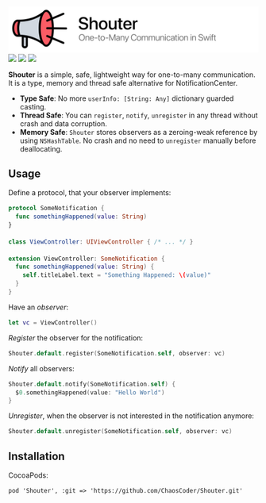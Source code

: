 [![](logo.png)]()
[![](http://img.shields.io/badge/Swift-4.2-blue.svg)]() [![](http://img.shields.io/badge/iOS-8.0%2B-blue.svg)]() [![](https://img.shields.io/github/license/ChaosCoder/Shout.svg)]()

**Shouter** is a simple, safe, lightweight way for one-to-many communication. It is a type, memory and thread safe alternative for NotificationCenter.

- **Type Safe**: No more `userInfo: [String: Any]` dictionary guarded casting.
- **Thread Safe**: You can `register`, `notify`, `unregister` in any thread without crash and data corruption.
- **Memory Safe**: `Shouter` stores observers as a zeroing-weak reference by using `NSHashTable`. No crash and no need to `unregister` manually before deallocating.

## Usage

Define a protocol, that your observer implements:

~~~swift
protocol SomeNotification {
  func somethingHappened(value: String)
}

class ViewController: UIViewController { /* ... */ }

extension ViewController: SomeNotification {
  func somethingHappened(value: String) {
    self.titleLabel.text = "Something Happened: \(value)"
  }
}
~~~

Have an *observer*:

~~~swift
let vc = ViewController()
~~~

*Register* the observer for the notification:

~~~swift
Shouter.default.register(SomeNotification.self, observer: vc)
~~~

*Notify* all observers:

~~~swift
Shouter.default.notify(SomeNotification.self) {
  $0.somethingHappened(value: "Hello World")
}
~~~

*Unregister*, when the observer is not interested in the notification anymore:

~~~swift
Shouter.default.unregister(SomeNotification.self, observer: vc)
~~~

## Installation

CocoaPods:

~~~
pod 'Shouter', :git => 'https://github.com/ChaosCoder/Shouter.git'
~~~
